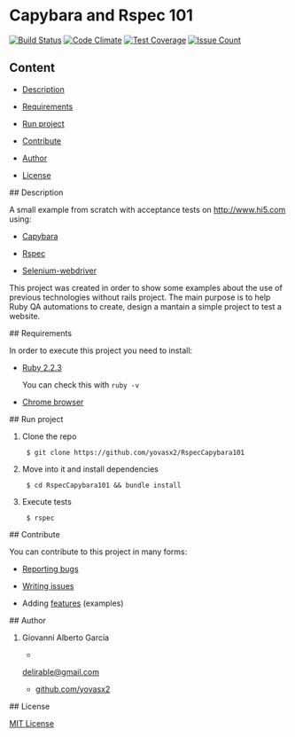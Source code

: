 # Capybara and Rspec 101

[![Build Status](https://travis-ci.org/yovasx2/RspecCapybara101.svg?branch=master)](https://travis-ci.org/yovasx2/RspecCapybara101)
[![Code Climate](https://codeclimate.com/github/yovasx2/RspecCapybara101/badges/gpa.svg)](https://codeclimate.com/github/yovasx2/RspecCapybara101)
[![Test Coverage](https://codeclimate.com/github/yovasx2/RspecCapybara101/badges/coverage.svg)](https://codeclimate.com/github/yovasx2/RspecCapybara101/coverage)
[![Issue Count](https://codeclimate.com/github/yovasx2/RspecCapybara101/badges/issue_count.svg)](https://codeclimate.com/github/yovasx2/RspecCapybara101)

## Content

* [Description](#description)

* [Requirements](#requirements)

* [Run project](#run-project)

* [Contribute](#contribute)

* [Author](#author)

* [License](#license)

<a name="description"/>
## Description

A small example from scratch with acceptance tests on http://www.hi5.com using:

* [Capybara](https://github.com/jnicklas/capybara)

* [Rspec](https://github.com/rspec/rspec)

* [Selenium-webdriver](https://github.com/SeleniumHQ/selenium/tree/master/rb)

This project was created in order to show some examples about the use of previous technologies without rails project. The main purpose is to help Ruby QA automations to create, design a mantain a simple project to test a website. 

<a name="requirements"/>
## Requirements

In order to execute this project you need to install: 

* [Ruby 2.2.3](https://www.ruby-lang.org/es/news/2015/08/18/ruby-2-2-3-released/)

  You can check this with `ruby -v`

* [Chrome browser](https://www.google.com.mx/chrome/browser/desktop/)

<a name="run-project"/>
## Run project

1. Clone the repo

    	$ git clone https://github.com/yovasx2/RspecCapybara101

2. Move into it and install dependencies

		$ cd RspecCapybara101 && bundle install

3. Execute tests

		$ rspec


<a name="contribute"/>
## Contribute

You can contribute to this project in many forms:

* [Reporting bugs](https://github.com/yovasx2/RspecCapybara101/issues)

* [Writing issues](https://github.com/yovasx2/RspecCapybara101/issues)

* Adding [features](https://github.com/yovasx2/RspecCapybara101/pulls) (examples)

<a name="author"/>
## Author

1. Giovanni Alberto García 

    * <a href="mailto:delirable@gmail.com">
    delirable@gmail.com</a>

    * [github.com/yovasx2](http://github.com/yovasx2)

<a name="license"/>
## License

[MIT License](http://choosealicense.com/licenses/mit/)
